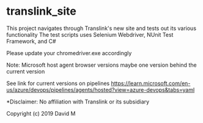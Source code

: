 # translink_site
This project navigates through Translink's new site and tests out its various functionality
The test scripts uses Selenium Webdriver, NUnit Test Framework, and C#

Please update your chromedriver.exe accordingly 

Note: Microsoft host agent browser versions maybe one version behind the current version

See link for current versions on pipelines
https://learn.microsoft.com/en-us/azure/devops/pipelines/agents/hosted?view=azure-devops&tabs=yaml

*Disclaimer: No affiliation with Translink or its subsidiary 

Copyright (c) 2019 David M
